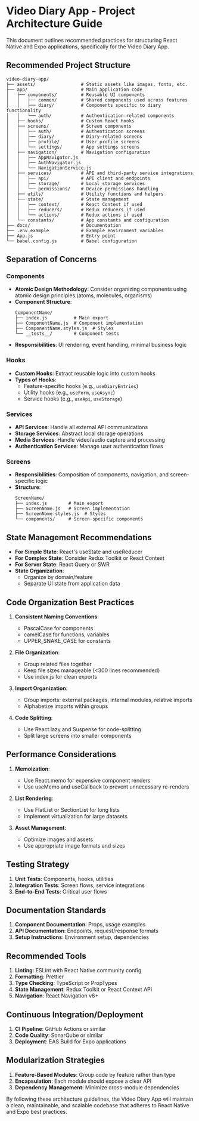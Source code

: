 # Video Diary App - Project Architecture Guide

This document outlines recommended practices for structuring React Native and Expo applications, specifically for the Video Diary App.

## Recommended Project Structure

```
video-diary-app/
├── assets/                 # Static assets like images, fonts, etc.
├── app/                    # Main application code
│   ├── components/         # Reusable UI components
│   │   ├── common/         # Shared components used across features
│   │   ├── diary/          # Components specific to diary functionality
│   │   └── auth/           # Authentication-related components
│   ├── hooks/              # Custom React hooks
│   ├── screens/            # Screen components
│   │   ├── auth/           # Authentication screens
│   │   ├── diary/          # Diary-related screens
│   │   ├── profile/        # User profile screens
│   │   └── settings/       # App settings screens
│   ├── navigation/         # Navigation configuration
│   │   ├── AppNavigator.js
│   │   ├── AuthNavigator.js
│   │   └── NavigationService.js
│   ├── services/           # API and third-party service integrations
│   │   ├── api/            # API client and endpoints
│   │   ├── storage/        # Local storage services
│   │   └── permissions/    # Device permissions handling
│   ├── utils/              # Utility functions and helpers
│   ├── state/              # State management
│   │   ├── context/        # React Context if used
│   │   ├── reducers/       # Redux reducers if used
│   │   └── actions/        # Redux actions if used
│   └── constants/          # App constants and configuration
├── docs/                   # Documentation
├── .env.example            # Example environment variables
├── App.js                  # Entry point
└── babel.config.js         # Babel configuration
```

## Separation of Concerns

### Components

- **Atomic Design Methodology**: Consider organizing components using atomic design principles (atoms, molecules, organisms)
- **Component Structure**:
  ```
  ComponentName/
  ├── index.js          # Main export
  ├── ComponentName.js  # Component implementation
  ├── ComponentName.styles.js  # Styles
  └── __tests__/        # Component tests
  ```
- **Responsibilities**: UI rendering, event handling, minimal business logic

### Hooks

- **Custom Hooks**: Extract reusable logic into custom hooks
- **Types of Hooks**:
  - Feature-specific hooks (e.g., `useDiaryEntries`)
  - Utility hooks (e.g., `useForm`, `useAsync`)
  - Service hooks (e.g., `useApi`, `useStorage`)

### Services

- **API Services**: Handle all external API communications
- **Storage Services**: Abstract local storage operations
- **Media Services**: Handle video/audio capture and processing
- **Authentication Services**: Manage user authentication flows

### Screens

- **Responsibilities**: Composition of components, navigation, and screen-specific logic
- **Structure**:
  ```
  ScreenName/
  ├── index.js        # Main export
  ├── ScreenName.js   # Screen implementation
  ├── ScreenName.styles.js  # Styles
  └── components/     # Screen-specific components
  ```

## State Management Recommendations

- **For Simple State**: React's useState and useReducer
- **For Complex State**: Consider Redux Toolkit or React Context
- **For Server State**: React Query or SWR
- **State Organization**: 
  - Organize by domain/feature
  - Separate UI state from application data

## Code Organization Best Practices

1. **Consistent Naming Conventions**:
   - PascalCase for components
   - camelCase for functions, variables
   - UPPER_SNAKE_CASE for constants

2. **File Organization**:
   - Group related files together
   - Keep file sizes manageable (<300 lines recommended)
   - Use index.js for clean exports

3. **Import Organization**:
   - Group imports: external packages, internal modules, relative imports
   - Alphabetize imports within groups

4. **Code Splitting**:
   - Use React.lazy and Suspense for code-splitting
   - Split large screens into smaller components

## Performance Considerations

1. **Memoization**:
   - Use React.memo for expensive component renders
   - Use useMemo and useCallback to prevent unnecessary re-renders

2. **List Rendering**:
   - Use FlatList or SectionList for long lists
   - Implement virtualization for large datasets

3. **Asset Management**:
   - Optimize images and assets
   - Use appropriate image formats and sizes

## Testing Strategy

1. **Unit Tests**: Components, hooks, utilities
2. **Integration Tests**: Screen flows, service integrations
3. **End-to-End Tests**: Critical user flows

## Documentation Standards

1. **Component Documentation**: Props, usage examples
2. **API Documentation**: Endpoints, request/response formats
3. **Setup Instructions**: Environment setup, dependencies

## Recommended Tools

1. **Linting**: ESLint with React Native community config
2. **Formatting**: Prettier
3. **Type Checking**: TypeScript or PropTypes
4. **State Management**: Redux Toolkit or React Context API
5. **Navigation**: React Navigation v6+

## Continuous Integration/Deployment

1. **CI Pipeline**: GitHub Actions or similar
2. **Code Quality**: SonarQube or similar
3. **Deployment**: EAS Build for Expo applications

## Modularization Strategies

1. **Feature-Based Modules**: Group code by feature rather than type
2. **Encapsulation**: Each module should expose a clear API
3. **Dependency Management**: Minimize cross-module dependencies

By following these architecture guidelines, the Video Diary App will maintain a clean, maintainable, and scalable codebase that adheres to React Native and Expo best practices.
